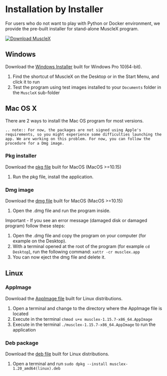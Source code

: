 # Installation by Installer

For users who do not want to play with Python or Docker environment, we provide the pre-built installer for stand-alone MuscleX program.

[![Download MuscleX](https://a.fsdn.com/con/app/sf-download-button)](https://sourceforge.net/projects/musclex/files/)

## Windows
Download the [Windows Installer](https://sourceforge.net/projects/musclex/files/) built for Windows Pro 10(64-bit).

1. Find the shortcut of MuscleX on the Desktop or in the Start Menu, and click it to run
2. Test the program using test images installed to your `Documents` folder in the `MuscleX` sub-folder

## Mac OS X
There are 2 ways to install the Mac OS program for most versions.

```eval_rst
.. note:: For now, the packages are not signed using Apple's requirements, so you might experience some difficulties launching the app. We are working on this problem. For now, you can follow the procedure for a Dmg image.
```

### Pkg installer
Download the [pkg file](https://sourceforge.net/projects/musclex/files/) built for MacOS (MacOS >=10.15)

1. Run the pkg file, install the application.

### Dmg image
Download the [dmg file](https://sourceforge.net/projects/musclex/files/) built for MacOS (MacOS >=10.15)

1. Open the .dmg file and run the program inside.

Important - If you see an error message (damaged disk or damaged program) follow these steps:

1. Open the .dmg file and copy the program on your computer (for example on the Desktop).
2. With a terminal opened at the root of the program (for example `cd Desktop`), run the following command: `xattr -cr musclex.app`
3. You can now eject the dmg file and delete it.

## Linux

### AppImage
Download the [AppImage file](https://sourceforge.net/projects/musclex/files/) built for Linux distributions.

1. Open a terminal and change to the directory where the AppImage file is located
2. Execute in the terminal `chmod u+x musclex-1.15.7-x86_64.AppImage`
3. Execute in the terminal `./musclex-1.15.7-x86_64.AppImage` to run the application

### Deb package
Download the [deb file](https://sourceforge.net/projects/musclex/files/) built for Linux distributions.

1. Open a terminal and run `sudo dpkg --install musclex-1.20_amd64(linux).deb`
